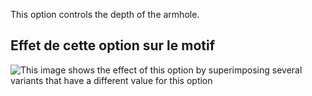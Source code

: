 This option controls the depth of the armhole.

## Effet de cette option sur le motif

![This image shows the effect of this option by superimposing several variants that have a different value for this option](sven_armholedepthfactor_sample.svg "Effect of this option on the pattern")
